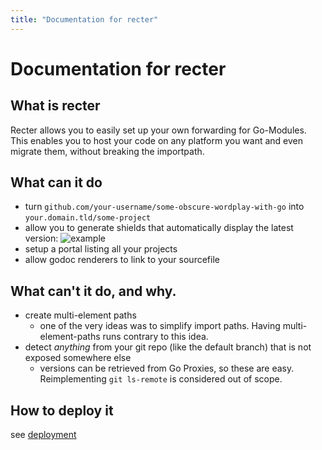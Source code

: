 ```yaml
---
title: "Documentation for recter"
---
```


# Documentation for recter

## What is recter

Recter allows you to easily set up your own forwarding for Go-Modules. This
enables you to host your code on any platform you want and even migrate them,
without breaking the importpath.

## What can it do

- turn `github.com/your-username/some-obscure-wordplay-with-go` into
  `your.domain.tld/some-project`
- allow you to generate shields that automatically display the latest version:
  ![example](https://img.shields.io/badge/dynamic/json?color=green&label=Version&query=%24.latest_version&url=https%3A%2F%2Fmpldr.codes%2Frecter%2Fapi%2Fversions%2Flatest&style=flat-square&logo=git&color=F05032)
- setup a portal listing all your projects
- allow godoc renderers to link to your sourcefile

## What can't it do, and why.

- create multi-element paths
	- one of the very ideas was to simplify import paths. Having
	  multi-element-paths runs contrary to this idea.
- detect *anything* from your git repo (like the default branch) that is not
  exposed somewhere else
	- versions can be retrieved from Go Proxies, so these are easy.
	  Reimplementing `git ls-remote` is considered out of scope.

## How to deploy it

see [deployment](./deployment.md)
